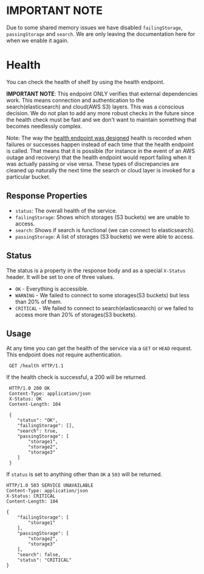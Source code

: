 IMPORTANT NOTE
==============

Due to some shared memory issues we have disabled `failingStorage`, `passingStorage` and `search`. We are only leaving the documentation here for when we enable it again.

Health
======

You can check the health of shelf by using the health endpoint.

**IMPORTANT NOTE**: This endpoint ONLY verifies that external dependencies work. This means connection and authentication to the search(elasticsearch) and cloud(AWS S3) layers. This was a conscious decision. We do not plan to add any more robust checks in the future since the health check must be fast and we don't want to maintain something that becomes needlessly complex.

Note: The way the [health endpoint was designed](../architectural-desicions.md) health is recorded when failures or successes happen instead of each time that the health endpoint is called. That means that it is possible (for instance in the event of an AWS outage and recovery) that the health endpoint would report failing when it was actually passing or vise versa. These types of discrepancies are cleaned up naturally the next time the search or cloud layer is invoked for a particular bucket.

Response Properties
-------------------

* `status`: The overall health of the service.
* `failingStorage`: Shows which storages (S3 buckets) we are unable to access.
* `search`: Shows if search is functional (we can connect to elasticsearch).
* `passingStorage`: A list of storages (S3 buckets) we were able to access.

Status
------

The status is a property in the response body and as a special `X-Status` header. It will be set to one of three values.

* `OK` - Everything is accessible.
* `WARNING` - We failed to connect to some storages(S3 buckets) but less than 20% of them.
* `CRITICAL` - We failed to connect to search(elasticsearch) or we failed to access more than 20% of storages(S3 buckets).

Usage
-----

At any time you can get the health of the service via a `GET` or `HEAD` request. This endpoint does *not* require authentication.

     GET /health HTTP/1.1

If the health check is successful, a 200 will be returned.

     HTTP/1.0 200 OK
     Content-Type: application/json
     X-Status: OK
     Content-Length: 104

     {
        "status": "OK",
        "failingStorage": [],
        "search": true,
        "passingStorage": [
            "storage1",
            "storage2",
            "storage3"
        ]
     }

If `status` is set to anything other than `OK` a `503` will be returned.

    HTTP/1.0 503 SERVICE UNAVAILABLE
    Content-Type: application/json
    X-Status: CRITICAL
    Content-Length: 104

    {
        "failingStorage": [
            "storage1"
        ],
        "passingStorage": [
            "storage2",
            "storage3"
        ],
        "search": false,
        "status": "CRITICAL"
    }
